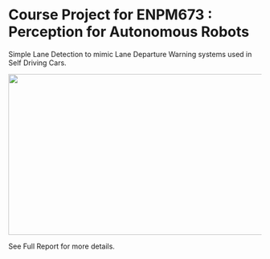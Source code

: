 # Course Project for ENPM673 : Perception for Autonomous Robots

Simple Lane Detection to mimic Lane Departure Warning systems used in Self Driving Cars.

<p align="center">
  <img width="580" height="320" src="Output/Lane Detection.gif">
</p>

See Full Report for more details.
